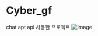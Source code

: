 # Cyber_gf
chat apt api 사용한 프로젝트
![image](https://github.com/Polarvear/Cyber_gf/assets/86844796/5ed7705a-e466-4390-9d79-9f9110d28a98)
